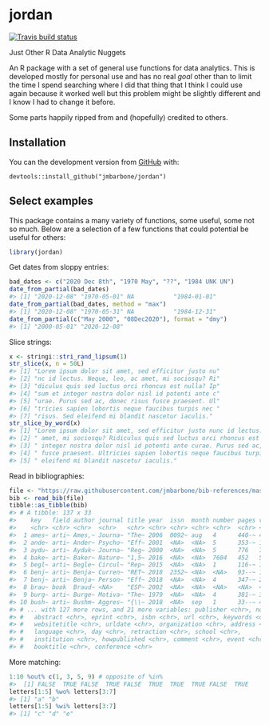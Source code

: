 
<!-- README.md is generated from README.Rmd. Please edit that file -->

# jordan

<!-- badges: start -->

[![Travis build
status](https://travis-ci.com/jmbarbone/jordan.svg?branch=master)](https://travis-ci.com/jmbarbone/jordan)
<!-- badges: end -->

Just Other R Data Analytic Nuggets

An R package with a set of general use functions for data analytics.
This is developed mostly for personal use and has no real *goal* other
than to limit the time I spend searching where I did that thing that I
think I could use again because it worked well but this problem might be
slightly different and I know I had to change it before.

Some parts happily ripped from and (hopefully) credited to others.

## Installation

You can the development version from
[GitHub](https://github.com/jmbarbone/jordan) with:

    devtools::install_github("jmbarbone/jordan")

## Select examples

This package contains a many variety of functions, some useful, some not
so much. Below are a selection of a few functions that could potential
be useful for others:

``` r
library(jordan)
```

Get dates from sloppy entries:

``` r
bad_dates <- c("2020 Dec 8th", "1970 May", "??", "1984 UNK UN")
date_from_partial(bad_dates)
#> [1] "2020-12-08" "1970-05-01" NA           "1984-01-01"
date_from_partial(bad_dates, method = "max")
#> [1] "2020-12-08" "1970-05-31" NA           "1984-12-31"
date_from_partial(c("May 2000", "08Dec2020"), format = "dmy")
#> [1] "2000-05-01" "2020-12-08"
```

Slice strings:

``` r
x <- stringi::stri_rand_lipsum(1)
str_slice(x, n = 50L)
#> [1] "Lorem ipsum dolor sit amet, sed efficitur justo nu"
#> [2] "nc id lectus. Neque, leo, ac amet, mi sociosqu? Ri"
#> [3] "diculus quis sed luctus orci rhoncus est nulla? Ip"
#> [4] "sum et integer nostra dolor nisl id potenti ante c"
#> [5] "urae. Purus sed ac, donec risus fusce praesent. Ul"
#> [6] "tricies sapien lobortis neque faucibus turpis nec "
#> [7] "risus. Sed eleifend mi blandit nascetur iaculis."
str_slice_by_word(x)
#> [1] "Lorem ipsum dolor sit amet, sed efficitur justo nunc id lectus. Neque, leo, ac" 
#> [2] " amet, mi sociosqu? Ridiculus quis sed luctus orci rhoncus est nulla? Ipsum et" 
#> [3] " integer nostra dolor nisl id potenti ante curae. Purus sed ac, donec risus"    
#> [4] " fusce praesent. Ultricies sapien lobortis neque faucibus turpis nec risus. Sed"
#> [5] " eleifend mi blandit nascetur iaculis."
```

Read in bibliographies:

``` r
file <- "https://raw.githubusercontent.com/jmbarbone/bib-references/master/references.bib"
bib <- read_bib(file)
tibble::as_tibble(bib)
#> # A tibble: 137 x 33
#>    key   field author journal title year  issn  month number pages volume doi  
#>    <chr> <chr> <chr>  <chr>   <chr> <chr> <chr> <chr> <chr>  <chr> <chr>  <chr>
#>  1 ames~ arti~ Ames,~ Journa~ "The~ 2006  0092~ aug   4      440-~ 40     10.1~
#>  2 ande~ arti~ Ander~ Psycho~ "Eff~ 2001  <NA>  <NA>  5      353-~ 12     10.1~
#>  3 aydu~ arti~ Ayduk~ Journa~ "Reg~ 2000  <NA>  <NA>  5      776   79     10.1~
#>  4 bake~ arti~ Baker~ Nature~ "1,5~ 2016  <NA>  <NA>  7604   452   533    10.1~
#>  5 begl~ arti~ Begle~ Circul~ "Rep~ 2015  <NA>  <NA>  1      116-~ 116    10.1~
#>  6 benj~ arti~ Benja~ Curren~ "RET~ 2018  2352~ <NA>  <NA>   93--~ 19     10.1~
#>  7 benj~ arti~ Benja~ Person~ "Eff~ 2018  <NA>  <NA>  4      347-~ 22     10.1~
#>  8 brau~ book  Braud~ <NA>    "ESP~ 2002  <NA>  <NA>  <NA>   <NA>  <NA>   <NA> 
#>  9 burg~ arti~ Burge~ Motiva~ "The~ 1979  <NA>  <NA>  4      381-~ 3      10.1~
#> 10 bush~ arti~ Bushm~ Aggres~ "{\\~ 2018  <NA>  sep   1      33--~ 45     10.1~
#> # ... with 127 more rows, and 21 more variables: publisher <chr>, note <chr>,
#> #   abstract <chr>, eprint <chr>, isbn <chr>, url <chr>, keywords <chr>,
#> #   websitetitle <chr>, urldate <chr>, organization <chr>, address <chr>,
#> #   language <chr>, day <chr>, retraction <chr>, school <chr>,
#> #   institution <chr>, howpublished <chr>, comment <chr>, event <chr>,
#> #   booktitle <chr>, conference <chr>
```

More matching:

``` r
1:10 %out% c(1, 3, 5, 9) # opposite of %in% 
#>  [1] FALSE  TRUE FALSE  TRUE FALSE  TRUE  TRUE  TRUE FALSE  TRUE
letters[1:5] %wo% letters[3:7]
#> [1] "a" "b"
letters[1:5] %wi% letters[3:7]
#> [1] "c" "d" "e"
```
